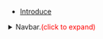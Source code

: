 * [Introduce](/ "Introduce")

<details>
<summary>Navbar.<span style="color:red">(click to expand)</span></summary>

- [Homepage](/home/)

- [Front-end](/front-end/)
  - [<i class="fa fa-html5 medium-orange"></i> html](/front-end/html/)
  - [<i class="fa fa-css3 medium-blue"></i> css](/front-end/css/)
  - [<i class="icon octicon-file js-icon medium-yellow"></i> javascript](/front-end/javascript/)
  - [<i class="icon octicon-file node-icon"></i> node.js](/front-end/node.js/)
  - [<i class="iconfont icon-uniapp dark-green"></i> uni-app](/front-end/uniapp/)
  - [<i class="icon octicon-file vue-icon light-green"></i> vue](/front-end/vue/)

- Back-end
  - [<span class="icon octicon-file php-icon dark-blue "></span> php](/back-end/php/)
  - [thinkphp](/back-end/thinkphp/)

- Database
  - [<i class="iconfont icon-mysql"></i> mysql](/database/mysql/)
  - [<i class="iconfont icon-redis"></i> redis](/database/redis/)

- [OS](/os/)
  - [<i class="fa fa-windows"></i> Windows](/os/windows/)
  - [<i class="fa fa-linux"></i> Linux](/os/linux/)
  - [<i class="fa fa-apple"></i> Mac](/os/mac/)

- [Tools](/tools/)

- More
  - [开发框架](/开发框架/)
  - [区块链](/区块链/)
  - [设计模式](/设计模式/)



</details>
